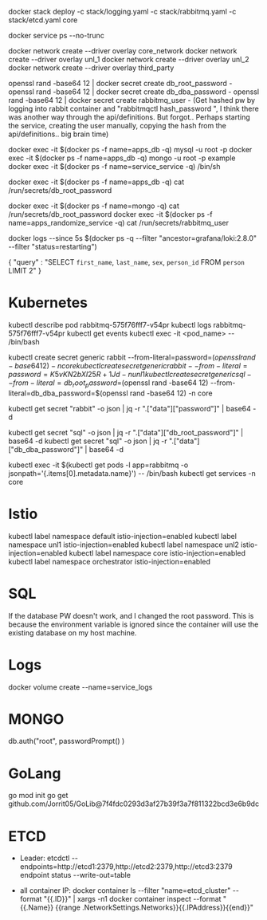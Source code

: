 docker stack deploy -c stack/logging.yaml -c stack/rabbitmq.yaml -c stack/etcd.yaml  core

docker service ps --no-trunc <ID>

docker network create --driver overlay core_network
docker network create --driver overlay unl_1
docker network create --driver overlay unl_2
docker network create --driver overlay third_party

openssl rand -base64 12 | docker secret create db_root_password -
openssl rand -base64 12 | docker secret create db_dba_password -
openssl rand -base64 12 | docker secret create rabbitmq_user -
(Get hashed pw by logging into rabbit container and "rabbitmqctl hash_password  <PW>", I think there was another way through the api/definitions. But forgot..
Perhaps starting the service, creating the user manually, copying the hash from the api/definitions.. big brain time)

docker exec -it $(docker ps -f name=apps_db -q) mysql -u root -p
docker exec -it $(docker ps -f name=apps_db -q) mongo -u root -p example
docker exec -it $(docker ps -f name=service_service -q) /bin/sh

docker exec -it $(docker ps -f name=apps_db -q) cat /run/secrets/db_root_password

docker exec -it $(docker ps -f name=mongo -q) cat /run/secrets/db_root_password
docker exec -it $(docker ps -f name=apps_randomize_service -q) cat /run/secrets/rabbitmq_user

docker logs --since 5s $(docker ps -q --filter "ancestor=grafana/loki:2.8.0" --filter "status=restarting")

{
    "query" : "SELECT `first_name`, `last_name`, `sex`, `person_id` FROM `person` LIMIT 2"
}

# Kubernetes

kubectl describe pod rabbitmq-575f76fff7-v54pr
kubectl logs rabbitmq-575f76fff7-v54pr
kubectl get events
kubectl exec -it <pod_name> -- /bin/bash

kubectl create secret generic rabbit --from-literal=password=$(openssl rand -base64 12) -n core
kubectl create secret generic rabbit --from-literal=password=K5vKN2bXI25R+1Jd -n unl1
kubectl create secret generic sql --from-literal=db_root_password=$(openssl rand -base64 12) --from-literal=db_dba_password=$(openssl rand -base64 12) -n core

kubectl get secret "rabbit" -o json | jq -r ".[\"data\"][\"password\"]" | base64 -d

kubectl get secret "sql" -o json | jq -r ".[\"data\"][\"db_root_password\"]" | base64 -d
kubectl get secret "sql" -o json | jq -r ".[\"data\"][\"db_dba_password\"]" | base64 -d

kubectl exec -it $(kubectl get pods -l app=rabbitmq -o jsonpath='{.items[0].metadata.name}') -- /bin/bash
kubectl get services -n core

# Istio

kubectl label namespace default istio-injection=enabled
kubectl label namespace unl1 istio-injection=enabled
kubectl label namespace unl2 istio-injection=enabled
kubectl label namespace core istio-injection=enabled
kubectl label namespace orchestrator istio-injection=enabled



# SQL

If the database PW doesn't work, and I changed the root password. This is because the environment variable is ignored since the container will use the existing database on my host machine.

# Logs

docker volume create --name=service_logs


# MONGO

db.auth("root", passwordPrompt() )

# GoLang

go mod init
go get github.com/Jorrit05/GoLib@7f4fdc0293d3af27b39f3a7f811322bcd3e6b9dc


# ETCD

- Leader:
etcdctl --endpoints=http://etcd1:2379,http://etcd2:2379,http://etcd3:2379 endpoint status --write-out=table

- all container IP:
docker container ls --filter "name=etcd_cluster" --format "{{.ID}}" | xargs -n1 docker container inspect --format "{{.Name}} {{range .NetworkSettings.Networks}}{{.IPAddress}}{{end}}"


